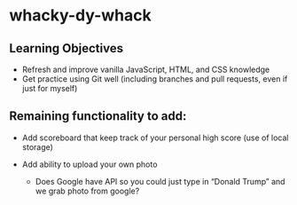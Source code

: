 # whacky-dy-whack

## Learning Objectives

+ Refresh and improve vanilla JavaScript, HTML, and CSS knowledge
+ Get practice using Git well (including branches and pull requests, even if just for myself)

## Remaining functionality to add:

+ Add scoreboard that keep track of your personal high score (use of local storage)

+ Add ability to upload your own photo
  + Does Google have API so you could just type in “Donald Trump” and we grab photo from google?
